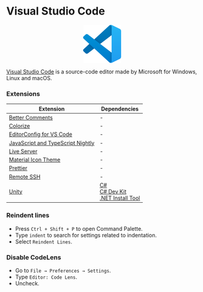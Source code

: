 # Visual Studio Code

<p align="center"><img align="center" width="20%" height="20%" src="assets/visualstudiocode.svg"></p>

[Visual Studio Code](https://en.wikipedia.org/wiki/Visual_Studio_Code) is a source-code editor made by Microsoft for Windows, Linux and macOS.

### Extensions

| Extension | Dependencies |
|---|---|
| [Better Comments](https://marketplace.visualstudio.com/items?itemName=aaron-bond.better-comments) | - |
| [Colorize](https://marketplace.visualstudio.com/items?itemName=kamikillerto.vscode-colorize) | - |
| [EditorConfig for VS Code](https://marketplace.visualstudio.com/items?itemName=EditorConfig.EditorConfig) | - |
| [JavaScript and TypeScript Nightly](https://marketplace.visualstudio.com/items?itemName=ms-vscode.vscode-typescript-next) | - |
| [Live Server](https://marketplace.visualstudio.com/items?itemName=ritwickdey.LiveServer) | - |
| [Material Icon Theme](https://marketplace.visualstudio.com/items?itemName=PKief.material-icon-theme) | - |
| [Prettier](https://marketplace.visualstudio.com/items?itemName=esbenp.prettier-vscode) | - |
| [Remote SSH](https://marketplace.visualstudio.com/items?itemName=ms-vscode-remote.remote-ssh) | - |
| [Unity](https://marketplace.visualstudio.com/items?itemName=VisualStudioToolsForUnity.vstuc) | [C#](https://marketplace.visualstudio.com/items?itemName=ms-dotnettools.csharp)<br>[C# Dev Kit](https://marketplace.visualstudio.com/items?itemName=ms-dotnettools.csdevkit)<br>[.NET Install Tool](https://marketplace.visualstudio.com/items?itemName=ms-dotnettools.vscode-dotnet-runtime) |

### Reindent lines

* Press `Ctrl + Shift + P` to open Command Palette.
* Type `indent` to search for settings related to indentation.
* Select `Reindent Lines`.

### Disable CodeLens

* Go to `File → Preferences → Settings`.
* Type `Editor: Code Lens`.
* Uncheck.
